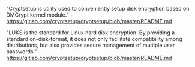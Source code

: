 "Cryptsetup is utility used to conveniently setup disk encryption based
on DMCrypt kernel module." - <https://gitlab.com/cryptsetup/cryptsetup/blob/master/README.md>

"LUKS is the standard for Linux hard disk encryption. By providing a standard on-disk-format, it does not
only facilitate compatibility among distributions, but also provides secure management of multiple user passwords." - <https://gitlab.com/cryptsetup/cryptsetup/blob/master/README.md>
